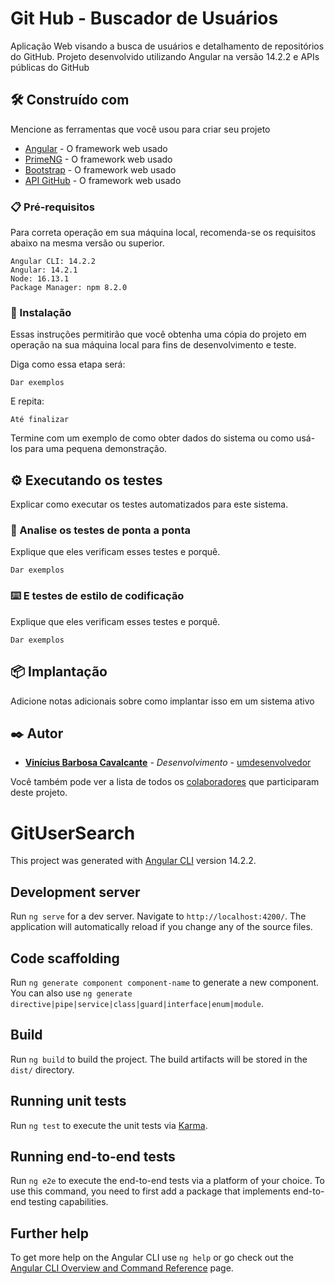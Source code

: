 # Git Hub - Buscador de Usuários

Aplicação Web visando a busca de usuários e detalhamento de repositórios do GitHub.
Projeto desenvolvido utilizando Angular na versão 14.2.2 e APIs públicas do GitHub

<!-- Consulte **[Implantação](#-implanta%C3%A7%C3%A3o)** para saber como implantar o projeto. -->

## 🛠️ Construído com

Mencione as ferramentas que você usou para criar seu projeto

- [Angular](http://www.dropwizard.io/1.0.2/docs/) - O framework web usado
- [PrimeNG](http://www.dropwizard.io/1.0.2/docs/) - O framework web usado
- [Bootstrap](http://www.dropwizard.io/1.0.2/docs/) - O framework web usado
- [API GitHub](http://www.dropwizard.io/1.0.2/docs/) - O framework web usado

### 📋 Pré-requisitos

Para correta operação em sua máquina local, recomenda-se os requisitos abaixo na mesma versão ou superior.

```
Angular CLI: 14.2.2
Angular: 14.2.1
Node: 16.13.1
Package Manager: npm 8.2.0
```

### 🔧 Instalação

Essas instruções permitirão que você obtenha uma cópia do projeto em operação na sua máquina local para fins de desenvolvimento e teste.

Diga como essa etapa será:

```
Dar exemplos
```

E repita:

```
Até finalizar
```

Termine com um exemplo de como obter dados do sistema ou como usá-los para uma pequena demonstração.

## ⚙️ Executando os testes

Explicar como executar os testes automatizados para este sistema.

### 🔩 Analise os testes de ponta a ponta

Explique que eles verificam esses testes e porquê.

```
Dar exemplos
```

### ⌨️ E testes de estilo de codificação

Explique que eles verificam esses testes e porquê.

```
Dar exemplos
```

## 📦 Implantação

Adicione notas adicionais sobre como implantar isso em um sistema ativo

## ✒️ Autor

- [**Vinícius Barbosa Cavalcante**](https://github.com/ViniciusBCavalcante) - _Desenvolvimento_ - [umdesenvolvedor](https://github.com/linkParaPerfil)

Você também pode ver a lista de todos os [colaboradores](https://github.com/usuario/projeto/colaboradores) que participaram deste projeto.

# GitUserSearch

This project was generated with [Angular CLI](https://github.com/angular/angular-cli) version 14.2.2.

## Development server

Run `ng serve` for a dev server. Navigate to `http://localhost:4200/`. The application will automatically reload if you change any of the source files.

## Code scaffolding

Run `ng generate component component-name` to generate a new component. You can also use `ng generate directive|pipe|service|class|guard|interface|enum|module`.

## Build

Run `ng build` to build the project. The build artifacts will be stored in the `dist/` directory.

## Running unit tests

Run `ng test` to execute the unit tests via [Karma](https://karma-runner.github.io).

## Running end-to-end tests

Run `ng e2e` to execute the end-to-end tests via a platform of your choice. To use this command, you need to first add a package that implements end-to-end testing capabilities.

## Further help

To get more help on the Angular CLI use `ng help` or go check out the [Angular CLI Overview and Command Reference](https://angular.io/cli) page.

